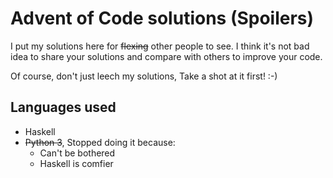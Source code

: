 # Advent of Code solutions (Spoilers)

I put my solutions here for ~~flexing~~ other people to see. I think
it's not bad idea to share your solutions and compare with others to
improve your code.

Of course, don't just leech my solutions, Take a shot at it first! :-)

## Languages used

* Haskell
* ~~Python 3~~, Stopped doing it because:
  * Can't be bothered
  * Haskell is comfier

